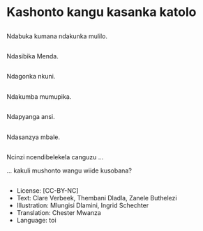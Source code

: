 # Kashonto kangu kasanka katolo

##
Ndabuka kumana ndakunka mulilo.

##
Ndasibika Menda.

##
Ndagonka nkuni.

##
Ndakumba mumupika.

##
Ndapyanga ansi.

##
Ndasanzya mbale.

##
Ncinzi ncendibelekela canguzu ... 

... kakuli mushonto wangu wiide kusobana?

##
* License: [CC-BY-NC]
* Text: Clare Verbeek, Thembani Dladla, Zanele Buthelezi
* Illustration: Mlungisi Dlamini, Ingrid Schechter
* Translation: Chester Mwanza
* Language: toi
